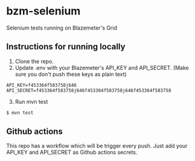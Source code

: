 # bzm-selenium
Selenium tests running on Blazemeter's Grid

## Instructions for running locally
1. Clone the repo.
2. Update .env with your Blazemeter's API_KEY and API_SECRET. (Make sure you don't push these keys as plain text)
```.env
API_KEY=f453364f583758j646
API_SECRET=f453364f583758j646f453364f583758j646f453364f583758
```
3. Run mvn test 
```sh
$ mvn test
```

## Github actions
This repo has a workflow which will be trigger every push. Just add your API_KEY and API_SECRET as Github actions secrets.